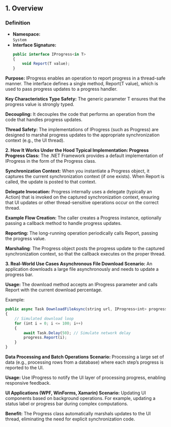 ## 1. Overview

### Definition
- **Namespace:**  
  `System`
- **Interface Signature:**
  ```typescript
  public interface IProgress<in T>
  {
      void Report(T value);
  }
  ```

**Purpose:**
IProgress<T> enables an operation to report progress in a thread-safe manner. The interface defines a single method, Report(T value), which is used to pass progress updates to a progress handler.

**Key Characteristics
Type Safety:**
The generic parameter T ensures that the progress value is strongly typed.

**Decoupling:**
It decouples the code that performs an operation from the code that handles progress updates.

**Thread Safety:**
The implementations of IProgress<T> (such as Progress<T>) are designed to marshal progress updates to the appropriate synchronization context (e.g., the UI thread).

**2. How It Works Under the Hood
Typical Implementation: Progress<T>
Progress<T> Class:**
The .NET Framework provides a default implementation of IProgress<T> in the form of the Progress<T> class.

**Synchronization Context:**
When you instantiate a Progress<T> object, it captures the current synchronization context (if one exists). When Report is called, the update is posted to that context.

**Delegate Invocation:**
Progress<T> internally uses a delegate (typically an Action<T>) that is invoked on the captured synchronization context, ensuring that UI updates or other thread-sensitive operations occur on the correct thread.

**Example Flow
Creation:**
The caller creates a Progress<T> instance, optionally passing a callback method to handle progress updates.

**Reporting:**
The long-running operation periodically calls Report, passing the progress value.

**Marshaling**:
The Progress<T> object posts the progress update to the captured synchronization context, so that the callback executes on the proper thread.

**3. Real-World Use Cases
Asynchronous File Download
Scenario:**
An application downloads a large file asynchronously and needs to update a progress bar.

**Usage:**
The download method accepts an IProgress<int> parameter and calls Report with the current download percentage.

Example:

```typescript
public async Task DownloadFileAsync(string url, IProgress<int> progress)
{
    // Simulated download loop
    for (int i = 0; i <= 100; i++)
    {
        await Task.Delay(50); // Simulate network delay
        progress.Report(i);
    }
}
```
**Data Processing and Batch Operations
Scenario:**
Processing a large set of data (e.g., processing rows from a database) where each step’s progress is reported to the UI.

**Usage:**
Use IProgress<T> to notify the UI layer of processing progress, enabling responsive feedback.

**UI Applications (WPF, WinForms, Xamarin)
Scenario:**
Updating UI components based on background operations. For example, updating a status label or progress bar during complex computations.

**Benefit:**
The Progress<T> class automatically marshals updates to the UI thread, eliminating the need for explicit synchronization code.